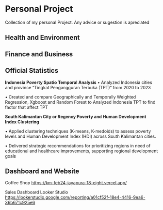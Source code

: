 # Personal Project
Collection of my personal Project. Any advice or sugestion is apreciated  

## Health and Environment

## Finance and Business

## **Official Statistics**
**Indonesia Poverty Spatio Temporal Analysis**
•	Analyzed Indonesia cities and province “Tingkat Pengangguran Terbuka (TPT)” from 2020 to 2023 

•	Created and compare Geographically and Temporally Weighted Regression, Xgboost and Random Forest to Analyzed Indonesia TPT to find factor that affect TPT

**South Kalimantan City or Regency Poverty and Human Development Index Clustering**

•	Applied clustering techniques (K-means, K-medoids) to assess poverty levels and Human Development Index (HDI) across South Kalimantan cities.

•	Delivered strategic recommendations for prioritizing regions in need of educational and healthcare improvements, supporting regional development goals

## Dashboard and Website
Coffee Shop
https://km-feb24-jayapura-18-eight.vercel.app/

Sales Dashboard Looker Studio
https://lookerstudio.google.com/reporting/a01cf52f-18e4-4416-9ea6-36b671c925e6
